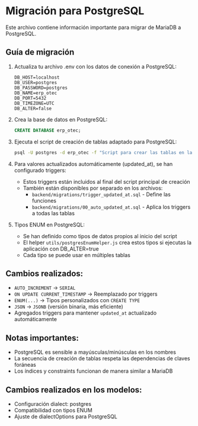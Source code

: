 # Migración para PostgreSQL

Este archivo contiene información importante para migrar de MariaDB a PostgreSQL.

## Guía de migración

1. Actualiza tu archivo .env con los datos de conexión a PostgreSQL:
   ```
   DB_HOST=localhost
   DB_USER=postgres
   DB_PASSWORD=postgres
   DB_NAME=erp_otec
   DB_PORT=5432
   DB_TIMEZONE=UTC
   DB_ALTER=false
   ```

2. Crea la base de datos en PostgreSQL:
   ```sql
   CREATE DATABASE erp_otec;
   ```

3. Ejecuta el script de creación de tablas adaptado para PostgreSQL:
   ```bash
   psql -U postgres -d erp_otec -f "Script para crear las tablas en la bbdd.sql"
   ```

4. Para valores actualizados automáticamente (updated_at), se han configurado triggers:
   - Estos triggers están incluidos al final del script principal de creación
   - También están disponibles por separado en los archivos:
     - `backend/migrations/trigger_updated_at.sql` - Define las funciones
     - `backend/migrations/00_auto_updated_at.sql` - Aplica los triggers a todas las tablas

5. Tipos ENUM en PostgreSQL:
   - Se han definido como tipos de datos propios al inicio del script
   - El helper `utils/postgresEnumHelper.js` crea estos tipos si ejecutas la aplicación con DB_ALTER=true
   - Cada tipo se puede usar en múltiples tablas

## Cambios realizados:
- `AUTO_INCREMENT` → `SERIAL`
- `ON UPDATE CURRENT_TIMESTAMP` → Reemplazado por triggers
- `ENUM(...)` → Tipos personalizados con `CREATE TYPE`
- `JSON` → `JSONB` (versión binaria, más eficiente)
- Agregados triggers para mantener `updated_at` actualizado automáticamente

## Notas importantes:
- PostgreSQL es sensible a mayúsculas/minúsculas en los nombres
- La secuencia de creación de tablas respeta las dependencias de claves foráneas
- Los índices y constraints funcionan de manera similar a MariaDB

## Cambios realizados en los modelos:
- Configuración dialect: postgres
- Compatibilidad con tipos ENUM
- Ajuste de dialectOptions para PostgreSQL 